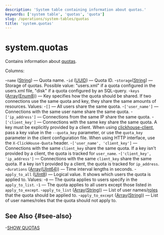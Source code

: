 ```yaml
---
description: 'System table containing information about quotas.'
keywords: ['system table', 'quotas', 'quota']
slug: /operations/system-tables/quotas
title: 'system.quotas'
---
```


# system.quotas

Contains information about [quotas](../../operations/system-tables/quotas.md).

Columns:

-`name` ([String](../../sql-reference/data-types/string.md)) — Quota name.
-`id` ([UUID](../../sql-reference/data-types/uuid.md)) — Quota ID.
-`storage`([String](../../sql-reference/data-types/string.md)) — Storage of quotas. Possible value: "users.xml" if a quota configured in the users.xml file, "disk" if a quota configured by an SQL-query.
-`keys` ([Array](../../sql-reference/data-types/array.md)([Enum8](../../sql-reference/data-types/enum.md))) — Key specifies how the quota should be shared. If two connections use the same quota and key, they share the same amounts of resources. Values:
-`[]` — All users share the same quota.
-`['user_name']` — Connections with the same user name share the same quota.
-`['ip_address']` — Connections from the same IP share the same quota.
-`['client_key']` — Connections with the same key share the same quota. A key must be explicitly provided by a client. When using [clickhouse-client](../../interfaces/cli.md), pass a key value in the `--quota_key` parameter, or use the `quota_key` parameter in the client configuration file. When using HTTP interface, use the `X-ClickHouse-Quota` header.
-`['user_name', 'client_key']` — Connections with the same `client_key` share the same quota. If a key isn't provided by a client, the quota is tracked for `user_name`.
-`['client_key', 'ip_address']` — Connections with the same `client_key` share the same quota. If a key isn't provided by a client, the quota is tracked for `ip_address`.
-`durations` ([Array](../../sql-reference/data-types/array.md)([UInt64](../../sql-reference/data-types/int-uint.md))) — Time interval lengths in seconds.
-`apply_to_all` ([UInt8](/sql-reference/data-types/int-uint#integer-ranges)) — Logical value. It shows which users the quota is applied to. Values:
-`0` — The quota applies to users specify in the `apply_to_list`.
-`1` — The quota applies to all users except those listed in `apply_to_except`.
-`apply_to_list` ([Array](../../sql-reference/data-types/array.md)([String](../../sql-reference/data-types/string.md))) — List of user names/[roles](../../guides/sre/user-management/index.md#role-management) that the quota should be applied to.
-`apply_to_except` ([Array](../../sql-reference/data-types/array.md)([String](../../sql-reference/data-types/string.md))) — List of user names/roles that the quota should not apply to.

## See Also {#see-also}

-[SHOW QUOTAS](/sql-reference/statements/show#show-quotas)
